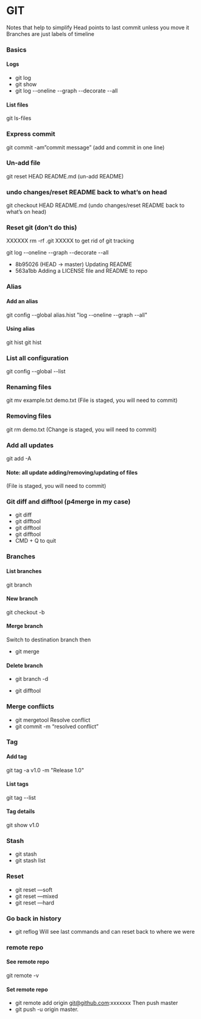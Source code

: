 # GIT

Notes that help to simplify
Head points to last commit unless you move it
Branches are just labels of timeline

### Basics

#### Logs

- git log
- git show
- git log --oneline --graph --decorate --all

#### List files

git ls-files

### Express commit

git commit -am”commit message” (add and commit in one line)

### Un-add file

git reset HEAD README.md (un-add README)

### undo changes/reset README back to what’s on head

git checkout HEAD README.md (undo changes/reset README back to what’s on head)

### Reset git (don’t do this)

XXXXXX rm -rf .git XXXXX to get rid of git tracking

git log --oneline --graph --decorate --all

- 8b95026 (HEAD -> master) Updating README
- 563a1bb Adding a LICENSE file and README to repo

### Alias

#### Add an alias

git config --global alias.hist "log --oneline --graph --all"

#### Using alias

git hist
git hist <file name>

### List all configuration

git config --global --list

### Renaming files

git mv example.txt demo.txt
(File is staged, you will need to commit)

### Removing files

git rm demo.txt
(Change is staged, you will need to commit)

### Add all updates

git add -A

#### Note: all update adding/removing/updating of files

(File is staged, you will need to commit)

### Git diff and difftool (p4merge in my case)

- git diff
- git difftool
- git difftool <filename>
- git difftool <branch name> <branch name>
- CMD + Q to quit

### Branches

#### List branches

git branch

#### New branch

git checkout -b <branch name>

#### Merge branch

Switch to destination branch then

- git merge <source branch>

#### Delete branch

- git branch -d <branch name>

- git difftool <branch name> <branch name>

### Merge conflicts

- git mergetool
  Resolve conflict
- git commit -m “resolved conflict”

### Tag

#### Add tag

git tag -a v1.0 -m "Release 1.0"

#### List tags

git tag --list

#### Tag details

git show v1.0

### Stash

- git stash
- git stash list

### Reset

- git reset <commit id> —soft
- git reset <commit id> —mixed
- git reset <commit id> —hard

### Go back in history

- git reflog
  Will see last commands and can reset back to where we were

### remote repo

#### See remote repo

git remote -v

#### Set remote repo

- git remote add origin git@github.com:xxxxxxx
  Then push master
- git push -u origin master.
